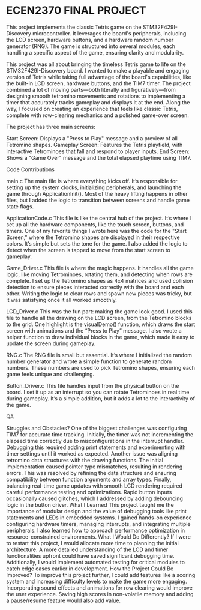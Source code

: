 # ECEN2370  FINAL PROJECT

This project implements the classic Tetris game on the STM32F429I-Discovery microcontroller. It leverages the board's peripherals, including the LCD screen, hardware buttons, and a hardware random number generator (RNG). The game is structured into several modules, each handling a specific aspect of the game, ensuring clarity and modularity.

This project was all about bringing the timeless Tetris game to life on the STM32F429I-Discovery board. I wanted to make a playable and engaging version of Tetris while taking full advantage of the board's capabilities, like the built-in LCD screen, hardware buttons, and the TIM7 timer. The project combined a lot of moving parts—both literally and figuratively—from designing smooth tetromino movements and rotations to implementing a timer that accurately tracks gameplay and displays it at the end. Along the way, I focused on creating an experience that feels like classic Tetris, complete with row-clearing mechanics and a polished game-over screen.

The project has three main screens:

Start Screen: Displays a "Press to Play" message and a preview of all Tetromino shapes.
Gameplay Screen: Features the Tetris playfield, with interactive Tetrominoes that fall and respond to player inputs.
End Screen: Shows a "Game Over" message and the total elapsed playtime using TIM7.


Code Contributions

main.c
The main file is where everything kicks off. It’s responsible for setting up the system clocks, initializing peripherals, and launching the game through ApplicationInit(). Most of the heavy lifting happens in other files, but I added the logic to transition between screens and handle game state flags.

ApplicationCode.c
This file is like the central hub of the project. It’s where I set up all the hardware components, like the touch screen, buttons, and timers. One of my favorite things I wrote here was the code for the "Start Screen," where the Tetromino shapes are displayed in their respective colors. It’s simple but sets the tone for the game. I also added the logic to detect when the screen is tapped to move from the start screen to gameplay.

Game_Driver.c
This file is where the magic happens. It handles all the game logic, like moving Tetrominoes, rotating them, and detecting when rows are complete. I set up the Tetromino shapes as 4x4 matrices and used collision detection to ensure pieces interacted correctly with the board and each other. Writing the logic to clear rows and spawn new pieces was tricky, but it was satisfying once it all worked smoothly.

LCD_Driver.c
This was the fun part: making the game look good. I used this file to handle all the drawing on the LCD screen, from the Tetromino blocks to the grid. One highlight is the visualDemo() function, which draws the start screen with animations and the “Press to Play” message. I also wrote a helper function to draw individual blocks in the game, which made it easy to update the screen during gameplay.

RNG.c
The RNG file is small but essential. It’s where I initialized the random number generator and wrote a simple function to generate random numbers. These numbers are used to pick Tetromino shapes, ensuring each game feels unique and challenging.

Button_Driver.c
This file handles input from the physical button on the board. I set it up as an interrupt so you can rotate Tetrominoes in real time during gameplay. It’s a simple addition, but it adds a lot to the interactivity of the game.

QA

Struggles and Obstacles?
One of the biggest challenges was configuring TIM7 for accurate time tracking. Initially, the timer was not incrementing the elapsed time correctly due to misconfigurations in the interrupt handler. Debugging this required adding print statements and experimenting with timer settings until it worked as expected.
Another issue was aligning tetromino data structures with the drawing functions. The initial implementation caused pointer type mismatches, resulting in rendering errors. This was resolved by refining the data structure and ensuring compatibility between function arguments and array types.
Finally, balancing real-time game updates with smooth LCD rendering required careful performance testing and optimizations. Rapid button inputs occasionally caused glitches, which I addressed by adding debouncing logic in the button driver.
What I Learned
This project taught me the importance of modular design and the value of debugging tools like print statements and LEDs in embedded systems. I gained hands-on experience configuring hardware timers, managing interrupts, and integrating multiple peripherals. I also learned how to approach performance optimization in resource-constrained environments.
What I Would Do Differently?
If I were to restart this project, I would allocate more time to planning the initial architecture. A more detailed understanding of the LCD and timer functionalities upfront could have saved significant debugging time. Additionally, I would implement automated testing for critical modules to catch edge cases earlier in development.
How the Project Could Be Improved?
To improve this project further, I could add features like a scoring system and increasing difficulty levels to make the game more engaging. Incorporating sound effects and animations for row clearing would improve the user experience. Saving high scores in non-volatile memory and adding a pause/resume feature would also add value.
